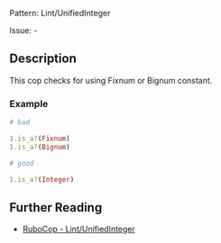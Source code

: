 Pattern: Lint/UnifiedInteger

Issue: -

## Description

This cop checks for using Fixnum or Bignum constant.

### Example

```ruby
# bad

1.is_a?(Fixnum)
1.is_a?(Bignum)
```
```ruby
# good

1.is_a?(Integer)
```

## Further Reading

* [RuboCop - Lint/UnifiedInteger](https://rubocop.readthedocs.io/en/latest/cops_lint/#lintunifiedinteger)
